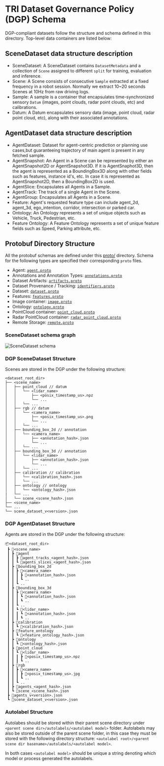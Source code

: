 # TRI Dataset Governance Policy (DGP) Schema

DGP-compliant datasets follow the structure and schema defined in this
directory. Top-level data containers are listed below:

## SceneDataset data structure description

- SceneDataset: A SceneDataset contains `DatasetMetadata` and a collection of
  `Scene` assigned to different `split` for training, evaluation and inference.
- Scene: A Scene consists of consecutive `Sample` extracted at a fixed frequency
  in a robot session. Normally we extract 10~20 seconds Scenes at 10Hz from raw
  driving logs.
- Sample: A sample is a container that encapsulates time-synchronized sensory
  `Datum` (images, point clouds, radar point clouds, etc) and calibrations.
- Datum: A Datum encapsulates sensory data (image, point cloud, radar point
  cloud, etc), along with their associated annotations.

## AgentDataset data structure description

- AgentDataset: Dataset for agent-centric prediction or planning use cases,but
  guaranteeing trajectory of main agent is present in any fetched sample.
- AgentSnapshot: An Agent in a Scene can be represented by either an
  AgentSnapshot2D or AgentSnapshot3D. If it is AgentSnaphot3D, then the agent is
  represented as a BoundingBox3D along with other fields such as features,
  instance id's, etc. In case it is represented as AgentSnapshot2D, then a
  BoundingBox2D is used.
- AgentSlice: Encapsulates all Agents in a Sample.
- AgentTrack: The track of a single Agent in the Scene.
- AgentGroup: Encapsulates all Agents in a Scene.
- Feature: Agent's requested feature type can include agent_2d, agent_3d,
  ego_intention, corridor, intersection or parked car.
- Ontology: An Ontology represents a set of unique objects such as Vehicle,
  Truck, Pedestrian, etc.
- Feature Ontology: A Feature Ontology represents a set of unique feature fields
  such as Speed, Parking attribute, etc.

## Protobuf Directory Structure

All the protobuf schemas are defined under this [proto/](./) directory. Schema
for the following types are specified their corresponding `proto` files.

- Agent: [`agent.proto`](agent.proto)
- Annotations and Annotation Types: [`annotations.proto`](annotations.proto)
- Dataset Artifacts: [`artifacts.proto`](artifacts.proto)
- Dataset Provenance / Tracking: [`identifiers.proto`](identifiers.proto)
- Dataset: [`dataset.proto`](dataset.proto)
- Features: [`features.proto`](features.proto)
- Image container: [`image.proto`](image.proto)
- Ontology: [`ontology.proto`](ontology.proto)
- PointCloud container: [`point_cloud.proto`](point_cloud.proto)
- Radar PointCloud container:
  [`radar_point_cloud.proto`](radar_point_cloud.proto)
- Remote Storage: [`remote.proto`](remote.proto)

### SceneDataset schema graph

![SceneDataset schema](https://raw.githubusercontent.com/TRI-ML/dgp/master/docs/scene-dataset-schema.jpg?raw=true "SceneDataset schema")

### DGP SceneDataset Structure

Scenes are stored in the DGP under the following structure:

```filelist
<dataset_root_dir>
├── <scene_name>
│   ├── point_cloud // datum
│   │   └── <lidar_name>
│   │       ├── <posix_timestamp_us>.npz
│   │       └── ...
│   │   └── ...
│   ├── rgb // datum
│   │   └── <camera_name>
│   │       ├── <posix_timestamp_us>.png
│   │       └── ...
│   │   └── ...
│   ├── bounding_box_2d // annotation
│   │   └── <camera_name>
│   │       ├── <annotation_hash>.json
│   │       └── ...
│   │   └── ...
│   ├── bounding_box_3d // annotation
│   │   └── <lidar_name>
│   │       ├── <annotation_hash>.json
│   │       └── ...
│   │   └── ...
│   ├── calibration // calibration
│   │   └── <calibration_hash>.json
│   │   └── ...
│   ├── ontology // ontology
│   │   └── <ontology_hash>.json
|   └── ...
│   └── scene_<scene_hash>.json
├── <scene_name>
└── ...
└── scene_dataset_v<version>.json
```

### DGP AgentDataset Structure

Agents are stored in the DGP under the following structure:

```text
📦<dataset_root_dir>
 ┣ 📂<scene_name>
 ┃ ┣ 📂agent
 ┃ ┃ ┣ 📜agent_tracks_<agent_hash>.json
 ┃ ┃ ┗ 📜agents_slices_<agent_hash>.json
 ┃ ┣ 📂bounding_box_2d
 ┃ ┃ ┣ 📂<camera_name>
 ┃ ┃ ┃ ┣ 📜<annotation_hash>.json
 ┃ ┃ ┃ ┗ ..
 ┃ ┃ ┗ ..
 ┃ ┣ 📂bounding_box_3d
 ┃ ┃ ┣ 📂<camera_name>
 ┃ ┃ ┃ ┗ 📜<annotation_hash>.json
 ┃ ┃ ┃ ┗ ..
 ┃ ┃ ┗ ..
 ┃ ┃ ┗ 📂<lidar_name>
 ┃ ┃ ┃ ┗ 📜<annotation_hash>.json
 ┃ ┃ ┃ ┗ ..
 ┃ ┣ 📂calibration
 ┃ ┃ ┗ 📜<calibration_hash>.json
 ┃ ┣ 📂feature_ontology
 ┃ ┃ ┗ 📜<feature_ontology_hash>.json
 ┃ ┣ 📂ontology
 ┃ ┃ ┗ 📜<ontology_hash>.json
 ┃ ┣ 📂point_cloud
 ┃ ┃ ┗ 📂<lidar_name>
 ┃ ┃ ┃ ┣ 📜<posix_timestamp_us>.npz
 ┃ ┃ ┃ ┗ ..
 ┃ ┣ 📂rgb
 ┃ ┃ ┣ 📂<camera_name>
 ┃ ┃ ┃ ┣ 📜<posix_timestamp_us>.jpg
 ┃ ┃ ┃ ┗ ..
 ┃ ┃ ┗ ..
 ┃ ┣ 📜agents_<agent_hash>.json
 ┃ ┗ 📜scene_<scene_hash>.json
 ┣ 📜agents_v<version>.json
 ┗ 📜scene_dataset_v<version>.json
```

### Autolabel Structure

Autolabes should be stored within their parent scene directory under
`<parent scene dir>/autolabels/<autolabel model>` folder. Autolabels may also be
stored outside of the parent scene folder, in this case they must be stored with
the following directory structure:
`<autolabel root>/<parent scene dir basename>/autolabels/<autolabel model>`.

In both cases `<autolabel model>` should be unique a string denoting which model
or process generated the autolabels.
